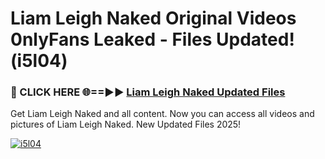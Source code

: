 # Liam Leigh Naked Original Videos 0nlyFans Leaked - Files Updated! (i5l04)

<h3>🔴 CLICK HERE 🌐==►► <a href="https://tinyurl.com/up5wt9bj" rel="nofollow">Liam Leigh Naked Updated Files</a></h3>

Get Liam Leigh Naked and all content. Now you can access all videos and pictures of Liam Leigh Naked. New Updated Files 2025!

[![i5l04](https://i.imgur.com/ABiUzMV.gif)](https://tinyurl.com/up5wt9bj)
